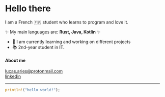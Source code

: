 # Hello there
I am a French 🇫🇷 student who learns to program and love it.

✨ My main languages are: **Rust, Java, Kotlin** ✨

- 🔭 I am currently learning and working on different projects
- 📚 2nd-year student in IT.

#### **About me** 

<lucas.aries@protonmail.com>  
[linkedin](https://www.linkedin.com/in/lucas-aries-85a215209/)  

---
```rust
println!("hello world!");
```
